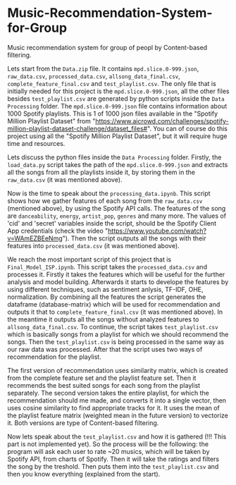 # Music-Recommendation-System-for-Group
Music recommendation system for group of peopl by Content-based filtering.

Lets start from the `Data.zip` file. It contains `mpd.slice.0-999.json`, `raw_data.csv`, `processed_data.csv`, `allsong_data_final.csv`, `complete_feature_final.csv` and 
`test_playlist.csv`. The only file that is initially needed for this project is the `mpd.slice.0-999.json`, all the other files besides `test_playlist.csv` are generated by 
python scripts inside the `Data Processing` folder. The `mpd.slice.0-999.json` file contains information about 1000 Spotify playlists. This is 1 of 1000 json files available in the "Spotify Million Playlist Dataset" from "https://www.aicrowd.com/challenges/spotify-million-playlist-dataset-challenge/dataset_files#". You can of course do this project using all the "Spotify Million Playlist Dataset", but it will require huge time and resources.

Lets discuss the python files inside the `Data Processing` folder. Firstly, the `load_data.py` script takes the path of the `mpd.slice.0-999.json` and extracts all the songs from all the playlists inside it, by storing them in the `raw_data.csv` (it was mentioned above).

Now is the time to speak about the `processing_data.ipynb`. This script shows how we gather features of each song from the `raw_data.csv` (mentioned above), by using the 
Spotify API calls. The features of the song are `danceability`, `energy`, `artist_pop`, `genres` and many more.  The values of 'cid' and 'secret' variables inside the script, should be the Spotify Client App credentials (check the video "https://www.youtube.com/watch?v=WAmEZBEeNmg"). Then the script outputs all the songs with their features into `processed_data.csv` (it was mentioned above).

We reach the most important script of this project that is `Final_Model_ISP.ipynb`. This script takes the `processed_data.csv` and processes it. Firstly it takes the features which
will be useful for the further analysis and model building. Afterwards it starts to develope the features by using different techniques, such as sentiment anlysis, TF-IDF, OHE, normalization. By combining all the features the script generates the dataframe (database-matrix) which will be used for recommendation and outputs it that to `complete_feature_final.csv` (it was mentioned above). In the meantime it outputs all the songs without analyzed features to `allsong_data_final.csv`. To continue, the script takes `test_playlist.csv` which is basically songs from a playlist for which we should recommend the songs. Then the `test_playlist.csv` is being processed in the same way as our
raw data was processed. After that the script uses two ways of recommendation for the playlist. 
  
  The first version of recommendation uses similarity matrix, which is created from the complete feature set and the playlist feature set. Then it recommends the best suited songs   for each song from the playlist separately.
  The second version takes the entire playlist, for which the recommendation should me made, and converts it into a single vector, then uses cosine similarity to find appropriate    tracks for it. It uses the mean of the playlist feature matrix (weighted mean in the future version) to vectorize it.
  Both versions are type of Content-based filtering.

Now lets speak about the `test_playlist.csv` and how it is gathered (!!! This part is not implemented yet). So the process will be the following: the program will ask each user
to rate ~20 musics, which will be taken by Spotify API, from charts of Spotify. Then it will take the ratings and filters the song by the treshold. Then puts them into the `test_playlist.csv` and then you know everything (explained from the start).


